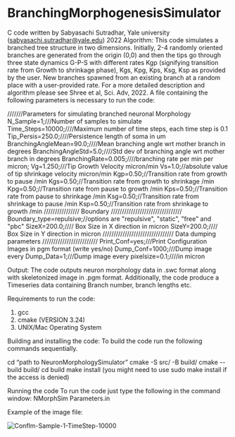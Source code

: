 # BranchingMorphogenesisSimulator
C code written by Sabyasachi Sutradhar, Yale university (sabyasachi.sutradhar@yale.edu) 2022
Algorithm:
This code simulates a branched tree structure in two dimensions. Initially, 2-4 randomly oriented branches are generated from the origin (0,0) and then the tips go through three state dynamics G-P-S with different rates Kgp (signifying transition rate from Growth to shrinkage phase), Kgs, Kpg, Kps, Ksg, Ksp as provided by the user. New branches spawned from an existing branch at a random place with a user-provided rate. For a more detailed description and algorithm please see Shree et al, Sci. Adv, 2022.  A file containing the following parameters is necessary to run the code:

///////Parameters for simulating branched neuronal Morphology
N_Sample=1;///Number of samples to simulate
Time_Steps=10000;////Maximum number of time steps, each time step is 0.1
Tip_Persis=250.0;////Persistence length of soma in um
BranchingAngleMean=90.0;////Mean branching angle wrt mother branch in degrees
BranchingAngleStd=5.0;////Std dev of branching angle wrt mother branch in degrees
BranchingRate=0.005;////branching rate per min per micron;
Vg=1.250;///Tip Growth Velocity micron/min
Vs=1.0;//absolute value of tip shrinkage velocity micron/min
Kgp=0.50;//Transition rate from growth to pause /min
Kgs=0.50;//Transition rate from growth to shrinkage /min
Kpg=0.50;//Transition rate from pause to growth /min
Kps=0.50;//Transition rate from pause to shrinkage /min
Ksg=0.50;//Transition rate from shrinkage to pause /min
Ksp=0.50;//Transition rate from shrinkage to growth /min
//////////////// Boundary ////////////////////////////////
Boundary_type=repulsive;//options are "repulsive", "static", "free" and "pbc"
SizeX=200.0;//// Box  Size in X direction in micron
SizeY=200.0;//// Box Size in Y direction in micron
//////////////////////////////// Data dumping parameters /////////////////////////
Print_Conf=yes;///Print Configuration Images in pgm format (write yes/no)
Dump_Conf=1000;///Dump image every 
Dump_Data=1;///Dump image every 
pixelsize=0.1;////in micron


Output:
The code outputs neuron morphology data in .swc format along with skeletonized image in .pgm format. Additionally, the code produce a Timeseries data containing Branch number, branch lengths etc.

Requirements to run the code:
1.	gcc
2.	cmake (VERSION 3.24)
3.	UNIX/Mac Operating System

Building and installing the code:
To build the code run the following commands sequentially.

cd  “path to NeuronMorphologySimulator”
cmake -S src/ -B build/
cmake --build build/
cd build
make install  (you might need to use sudo make install if the access is denied)

Running the code
To run the code just type the following in the command window:
NMorphSim Parameters.in

Example of the image file:

![ConfIm-Sample-1-TimeStep-10000](https://github.com/SabyasachiSutradhar/BranchingMorphogenesisSimulator/assets/49563656/66fec774-d052-48f9-a5d5-3513bd1b3d50)


